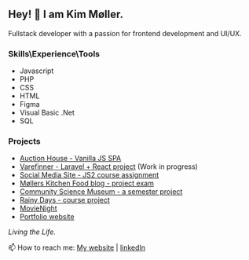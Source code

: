 ## Hey! 👋 I am Kim Møller.

Fullstack developer with a passion for frontend development and UI/UX. 

### Skills\Experience\Tools
- Javascript
- PHP
- CSS
- HTML
- Figma
- Visual Basic .Net
- SQL

### Projects
- [Auction House - Vanilla JS SPA](https://github.com/kimrm/auction-house)
- [Varefinner - Laravel + React project](https://github.com/kimrm/varefinner) (Work in progress)
- [Social Media Site - JS2 course assignment](https://github.com/kimrm/JS2-CA)
- [Møllers Kitchen Food blog - project exam](https://github.com/kimrm/foodblog)
- [Community Science Museum - a semester project](https://github.com/kimrm/cosmu)
- [Rainy Days - course project](https://github.com/kimrm/rainy-days-ca)
- [MovieNight](https://github.com/kimrm/movienight)
- [Portfolio website](https://github.com/kimrm/portfolio)


_Living the Life._


📫 How to reach me: [My website](https://portfolio.kimrune.dev) | [linkedIn](https://www.linkedin.com/in/kim-rune-m%C3%B8ller-32523394)


<!--
**kimrm/kimrm** is a ✨ _special_ ✨ repository because its `README.md` (this file) appears on your GitHub profile.

Here are some ideas to get you started:

- 🔭 I’m currently working on ...
- 🌱 I’m currently learning ...
- 👯 I’m looking to collaborate on ...
- 🤔 I’m looking for help with ...
- 💬 Ask me about ...
- 📫 How to reach me: ...
- 😄 Pronouns: ...
- ⚡ Fun fact: ...
-->

